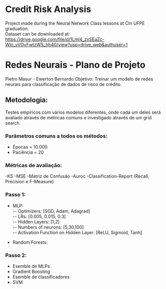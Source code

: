 # Credit Risk Analysis
Project made during the Neural Network Class lessons at CIn UFPE graduation.  
Dataset can be downloaded at: https://drive.google.com/file/d/1Lml4_zxSEaZc-WIo_vVOyFwtzWS_hh40/view?usp=drive_web&authuser=1

# Redes Neurais - Plano de Projeto
Pietro Masur - Ewerton Bernardo
Objetivo: 
Treinar um modelo de redes neurais para classificação de dados de risco de crédito.

## Metodologia:  
Testes empíricos com vários modelos diferentes, onde cada um deles será avaliado através de métricas comuns e investigado através de um grid search.  
  
### Parâmetros comuns a todos os métodos:  
- Épocas = 10.000  
- Paciência = 20  
### Métricas de avaliação: 
   -KS
   -MSE
   -Matriz de Confusão
   -Auroc
   -Classification-Report (Recall, Precision e F-Measure)

### Passo 1:
- MLP:  
-- Optimizers: [SGD, Adam, Adagrad]  
-- LRs: [0.005, 0.015, 0.3]  
-- Hidden Layers: [1,2]  
-- Numbers of neurons: [5,30,100]  
-- Activation Function on Hidden Layer: [ReLU, Sigmoid, Tanh]  
  
- Random Forests:
  
### Passo 2:  
- Esemble de MLPs  
- Gradient Boosting  
- Esemble de classificadores  
- SVM  
